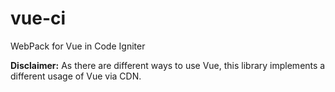 # vue-ci

WebPack for Vue in Code Igniter

__Disclaimer:__ As there are different ways to use Vue, this library implements a different usage of Vue via CDN.
